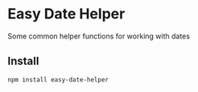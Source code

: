 Easy Date Helper
==============

Some common helper functions for working with dates

## Install

    npm install easy-date-helper




    